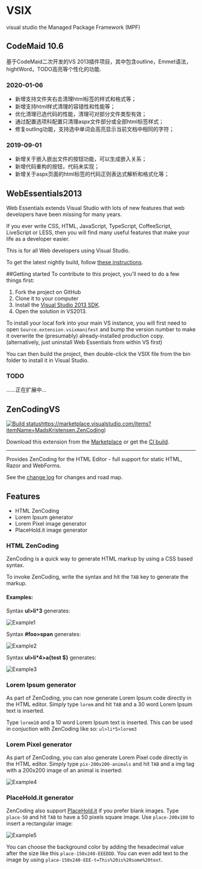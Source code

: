 # VSIX
visual studio  the Managed Package Framework (MPF)



## CodeMaid 10.6

基于CodeMaid二次开发的VS 2013插件项目，其中包含outline，Emmet语法，hightWord，TODO高亮等个性化的功能.

### 2020-01-06

* 新增支持文件夹右击清理html标签的样式和格式等；
* 新增支持html样式清理的容错性和性能等；
* 优化清理已选代码的性能，清理可对部分文件类型有效；
* 通过配置选项科配置只清理aspx文件部分或全部html标签样式；
* 修复outling功能，支持选中单词会高亮显示当前文档中相同的字符；

### 2019-09-01

* 新增关于嵌入嵌出文件的按钮功能，可以生成嵌入关系；
* 新增代码重构的按钮，代码未实现；
* 新增关于aspx页面的html标签的代码正则表达式解析和格式化等；





## WebEssentials2013

Web Essentials extends Visual Studio with lots of new features that web developers have been missing for many years. 

If you ever write CSS, HTML, JavaScript, TypeScript, CoffeeScript, LiveScript or LESS, then you will find many useful features that make your life as a developer easier. 

This is for all Web developers using Visual Studio.

To get the latest nightly build, follow [these instructions](http://vswebessentials.com/download#nightly).

##Getting started
To contribute to this project, you'll need to do a few things first:

1. Fork the project on GitHub
2. Clone it to your computer
3. Install the [Visual Studio 2013 SDK](https://www.microsoft.com/en-us/download/details.aspx?id=40758).
4. Open the solution in VS2013.

To install your local fork into your main VS instance, you will first need to open `Source.extension.vsixmanifest` and bump the version number to make it overwrite the (presumably) already-installed production copy. (alternatively, just uninstall Web Essentials from within VS first)

You can then build the project, then double-click the VSIX file from the bin folder to install it in Visual Studio.

### TODO

......正在扩展中...





## ZenCodingVS



[![Build status](https://ci.appveyor.com/api/projects/status/p6lyd0fetoa1amgy?svg=true)](https://ci.appveyor.com/project/madskristensen/zencodingvs)https://marketplace.visualstudio.com/items?itemName=MadsKristensen.ZenCoding)

Download this extension from the [Marketplace](https://marketplace.visualstudio.com/items?itemName=MadsKristensen.ZenCoding)
or get the [CI build](http://vsixgallery.com/extension/9514d70e-a7b1-4876-847d-b0d2ad0962bf/).

------

Provides ZenCoding for the HTML Editor - full support for static HTML, Razor and WebForms.

See the [change log](CHANGELOG.md) for changes and road map.

## Features

- HTML ZenCoding
- Lorem Ipsum generator
- Lorem Pixel image generator
- PlaceHold.it image generator

### HTML ZenCoding

ZenCoding is a quick way to generate HTML markup by using a CSS based syntax.

To invoke ZenCoding, write the syntax and hit the `TAB` key to generate the markup.

#### Examples:

Syntax __ul>li\*3__ generates:

![Example1](E:/OpenSource/VSIX/ZenCodingVS/art/example1.png)

Syntax __#foo>span__ generates:

![Example2](E:/OpenSource/VSIX/ZenCodingVS/art/example2.png)

Syntax __ul>li\*4>a{test $}__ generates:

![Example3](E:/OpenSource/VSIX/ZenCodingVS/art/example3.png)

### Lorem Ipsum generator

As part of ZenCoding, you can now generate Lorem Ipsum code directly in the HTML editor. Simply type `lorem` and hit `TAB` and a 30 word Lorem Ipsum text is inserted. 

Type `lorem10` and a 10 word Lorem Ipsum text is inserted. 
This can be used in conjuction with ZenCoding like so: `ul>li*5>lorem3`

### Lorem Pixel generator

As part of ZenCoding, you can also generate Lorem Pixel code directly in the HTML editor. Simply type `pix-200x200-animals` and hit `TAB` and a img tag with a 200x200 image of an animal is inserted:

![Example4](E:/OpenSource/VSIX/ZenCodingVS/art/example4.png)

### PlaceHold.it generator

ZenCoding also support [PlaceHold.it](http://placehold.it/) if you prefer blank images. Type `place-50` and hit `TAB` to have a 50 pixels square image. Use `place-200x100` to insert a rectangular image:

![Example5](E:/OpenSource/VSIX/ZenCodingVS/art/example5.png)

You can choose the background color by adding the hexadecimal value after the size like this `place-150x240-EEEDDD`. You can even add text to the image by using `place-150x240-EEE-t=This%20is%20some%20text`.
